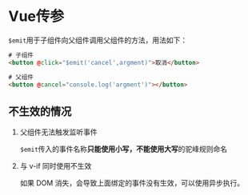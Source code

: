 # Vue传参

`$emit`用于子组件向父组件调用父组件的方法，用法如下：

```html
# 子组件
<button @click="$emit('cancel',argment)">取消</button>

# 父组件
<button @cancel="console.log('argment')"></button>
```

## 不生效的情况

1. 父组件无法触发监听事件

   `$emit`传入的事件名称**只能使用小写，不能使用大写**的驼峰规则命名

2. 与 v-if 同时使用不生效

   如果 DOM 消失，会导致上面绑定的事件没有生效，可以使用异步执行。

